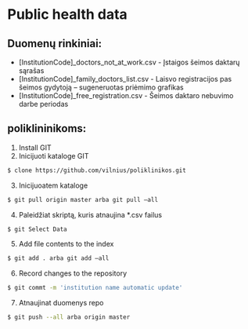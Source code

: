 # Public health data

## Duomenų rinkiniai:
* [InstitutionCode]_doctors_not_at_work.csv - Įstaigos šeimos daktarų sąrašas 
* [InstitutionCode]_family_doctors_list.csv - Laisvo registracijos pas šeimos gydytoją – sugeneruotas priėmimo grafikas
* [InstitutionCode]_free_registration.csv - Šeimos daktaro nebuvimo darbe periodas 


## poliklininikoms:
1.	Install GIT
2.	Inicijuoti kataloge GIT 
```sh
$ clone https://github.com/vilnius/poliklinikos.git
```
3.	Inicijuoatem kataloge
```sh
$ git pull origin master arba git pull –all
```
4.	Paleidžiat skriptą, kuris atnaujina *.csv failus
```sh
$ git Select Data
```
5. Add file contents to the index
```sh
$ git add . arba git add –all
```
6.	Record changes to the repository
```sh
$ git commt -m 'institution name automatic update' 
```

7.	Atnaujinat duomenys repo
```sh
$ git push --all arba origin master
```

